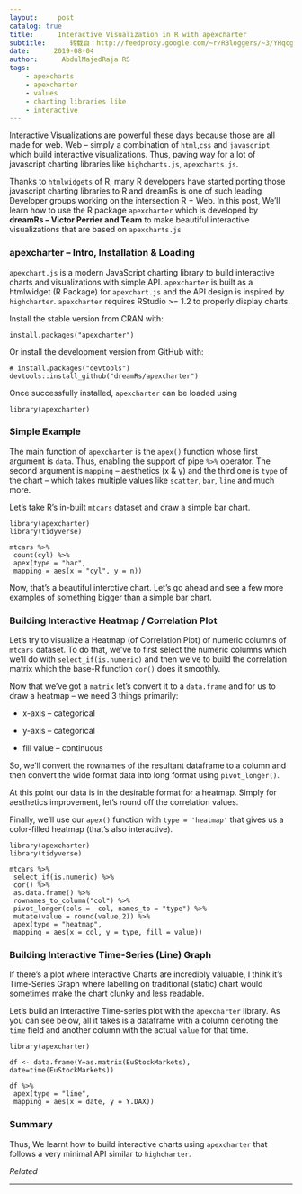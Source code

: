 ```yaml
---
layout:     post
catalog: true
title:      Interactive Visualization in R with apexcharter
subtitle:      转载自：http://feedproxy.google.com/~r/RBloggers/~3/YHqcg-vjTfY/
date:      2019-08-04
author:      AbdulMajedRaja RS
tags:
    - apexcharts
    - apexcharter
    - values
    - charting libraries like
    - interactive
---
```








Interactive Visualizations are powerful these days because those are all made for web. Web – simply a combination of `html`,`css` and `javascript` which build interactive visualizations. Thus, paving way for a lot of javascript charting libraries like `highcharts.js`, `apexcharts.js`.

Thanks to `htmlwidgets` of R, many R developers have started porting those javascript charting libraries to R and dreamRs is one of such leading Developer groups working on the intersection R + Web. In this post, We’ll learn how to use the R package `apexcharter` which is developed by **dreamRs – Victor Perrier and Team** to make beautiful interactive visualizations that are based on `apexcharts.js`

### apexcharter – Intro, Installation & Loading

`apexchart.js` is a modern JavaScript charting library to build interactive charts and visualizations with simple API. `apexcharter` is built as a htmlwidget (R Package) for `apexchart.js` and the API design is inspired by `highcharter`. `apexcharter` requires RStudio >= 1.2 to properly display charts.

Install the stable version from CRAN with:

```
install.packages("apexcharter")
```

Or install the development version from GitHub with:

```
# install.packages("devtools")
devtools::install_github("dreamRs/apexcharter")
```

Once successfully installed, `apexcharter` can be loaded using

```
library(apexcharter)
```

### Simple Example

The main function of `apexcharter` is the `apex()` function whose first argument is `data`. Thus, enabling the support of pipe `%>%` operator. The second argument is `mapping` – aesthetics (x & y) and the third one is `type` of the chart – which takes multiple values like `scatter`, `bar`, `line` and much more.

Let’s take R’s in-built `mtcars` dataset and draw a simple bar chart.

```
library(apexcharter)
library(tidyverse)

mtcars %>% 
 count(cyl) %>% 
 apex(type = "bar",
 mapping = aes(x = "cyl", y = n))
```




Now, that’s a beautiful interctive chart. Let’s go ahead and see a few more examples of something bigger than a simple bar chart.

### Building Interactive Heatmap / Correlation Plot

Let’s try to visualize a Heatmap (of Correlation Plot) of numeric columns of `mtcars` dataset. To do that, we’ve to first select the numeric columns which we’ll do with `select_if(is.numeric)` and then we’ve to build the correlation matrix which the base-R function `cor()` does it smoothly.

Now that we’ve got a `matrix` let’s convert it to a `data.frame` and for us to draw a heatmap – we need 3 things primarily:

- x-axis – categorical

- y-axis – categorical

- fill value – continuous


So, we’ll convert the rownames of the resultant dataframe to a column and then convert the wide format data into long format using `pivot_longer()`.

At this point our data is in the desirable format for a heatmap. Simply for aesthetics improvement, let’s round off the correlation values.

Finally, we’ll use our `apex()` function with `type = 'heatmap'` that gives us a color-filled heatmap (that’s also interactive).

```
library(apexcharter)
library(tidyverse)

mtcars %>% 
 select_if(is.numeric) %>% 
 cor() %>% 
 as.data.frame() %>% 
 rownames_to_column("col") %>% 
 pivot_longer(cols = -col, names_to = "type") %>% 
 mutate(value = round(value,2)) %>% 
 apex(type = "heatmap",
 mapping = aes(x = col, y = type, fill = value)) 
```





### Building Interactive Time-Series (Line) Graph

If there’s a plot where Interactive Charts are incredibly valuable, I think it’s Time-Series Graph where labelling on traditional (static) chart would sometimes make the chart clunky and less readable.

Let’s build an Interactive Time-series plot with the `apexcharter` library. As you can see below, all it takes is a dataframe with a column denoting the `time` field and another column with the actual `value` for that time.

```
library(apexcharter)

df <- data.frame(Y=as.matrix(EuStockMarkets), date=time(EuStockMarkets))

df %>% 
 apex(type = "line",
 mapping = aes(x = date, y = Y.DAX)) 
```





### Summary

Thus, We learnt how to build interactive charts using `apexcharter` that follows a very minimal API similar to `highcharter`.


*Related*







---
